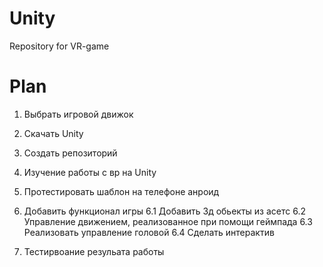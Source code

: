 # Unity
Repository for VR-game


# Plan


1) Выбрать игровой движок
2) Скачать Unity
3) Создать репозиторий
4) Изучение работы с вр на Unity
5) Протестировать шаблон на телефоне анроид
6) Добавить функционал игры
  6.1 Добавить 3д обьекты из асетс
  6.2 Управление движением, реализованное при помощи геймпада
  6.3 Реализовать управление головой
  6.4 Сделать интерактив

7) Тестирвоание резульата работы
